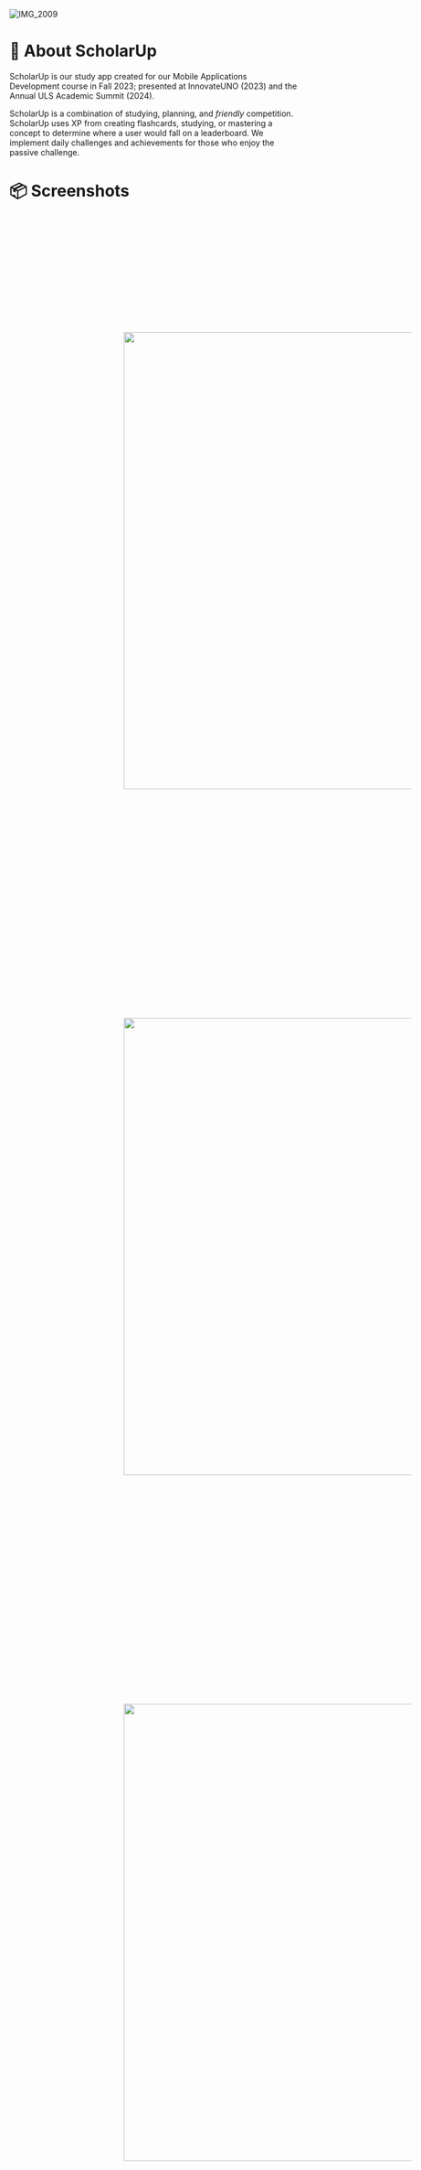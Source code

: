 ![IMG_2009](https://github.com/user-attachments/assets/ab84e5f4-a217-418c-ba19-eb7c15bfebc0)

# :green_apple: About ScholarUp 
ScholarUp is our study app created for our Mobile Applications Development course in Fall 2023; presented at InnovateUNO (2023) and the Annual ULS Academic Summit (2024).

ScholarUp is a combination of studying, planning, and _friendly_ competition. ScholarUp uses XP from creating flashcards, studying, or mastering a concept to determine where a user would fall on a leaderboard. We implement daily challenges and achievements for those who enjoy the passive challenge.

# 📦 Screenshots 
 <div>
    <img style = "width: 20vh; margin: 5vh;" src = "Images/signin.PNG">
    <img style = "width: 20vh; margin: 5vh;" src = "Images/signup.PNG">
</div>
<div>
<img style = "width: 20vh; margin: 5vh;" src = "Images/flashcard1.PNG">
<img style = "width: 20vh; margin: 5vh;" src = "Images/flashcard2.PNG">
<img style = "width: 20vh; margin: 5vh;" src = "Images/flashcard3.PNG">
</div>
 <br>

## :trophy: InnovateUNO 
ScholarUp was presented on November 14th, 2023 at UNO’s annual research symposium, _InnovateUNO_. See our [abstract](https://www.uno.edu/innovateuno/abstracts#comp).
<!-- See a [video of the presentation]()! -->
It placed **First Place** out of 100 other UNO students and faculty, winning $200 and an invitation to present at the ULS Annual Academic Summit.

## :microphone: ULS Academic Summit 2024
ScholarUp was presented at Louisiana Tech University on April 11-12, 2024 for the University of Louisiana System Academic Summit. The summit included students and faculty from all nine ULS universities.
